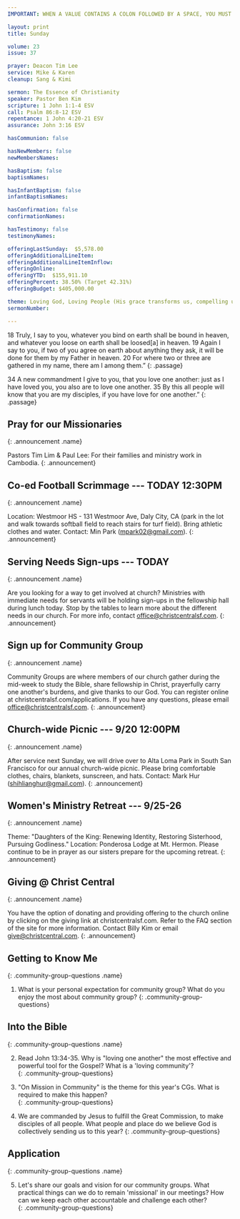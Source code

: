 ```yaml
---
IMPORTANT: WHEN A VALUE CONTAINS A COLON FOLLOWED BY A SPACE, YOU MUST USE &#58;

layout: print
title: Sunday

volume: 23
issue: 37

prayer: Deacon Tim Lee
service: Mike & Karen
cleanup: Sang & Kimi

sermon: The Essence of Christianity
speaker: Pastor Ben Kim
scripture: 1 John 1:1-4 ESV
call: Psalm 86:8-12 ESV
repentance: 1 John 4:20-21 ESV
assurance: John 3:16 ESV

hasCommunion: false

hasNewMembers: false
newMembersNames:

hasBaptism: false
baptismNames: 

hasInfantBaptism: false
infantBaptismNames: 

hasConfirmation: false
confirmationNames: 

hasTestimony: false
testimonyNames:

offeringLastSunday:  $5,578.00
offeringAdditionalLineItem: 
offeringAdditionalLineItemInflow: 
offeringOnline: 
offeringYTD:  $155,911.10
offeringPercent: 38.50% (Target 42.31%)
offeringBudget: $405,000.00

theme: Loving God, Loving People (His grace transforms us, compelling us to love others)
sermonNumber: 

---
```


18 Truly, I say to you, whatever you bind on earth shall be bound in heaven, and whatever you loose on earth shall be loosed[a] in heaven. 19 Again I say to you, if two of you agree on earth about anything they ask, it will be done for them by my Father in heaven. 20 For where two or three are gathered in my name, there am I among them.”
{: .passage}

34 A new commandment I give to you, that you love one another: just as I have loved you, you also are to love one another. 35 By this all people will know that you are my disciples, if you have love for one another.”
{: .passage}



## Pray for our Missionaries
{: .announcement .name}

Pastors Tim Lim & Paul Lee: For their families and ministry work in Cambodia.
{: .announcement}

## Co-ed Football Scrimmage --- TODAY 12:30PM
{: .announcement .name}

Location: Westmoor HS - 131 Westmoor Ave, Daly City, CA (park in the lot and walk towards softball field to reach stairs for turf field). Bring athletic clothes and water. Contact: Min Park (mpark02@gmail.com).
{: .announcement}

## Serving Needs Sign-ups --- TODAY
{: .announcement .name}

Are you looking for a way to get involved at church? Ministries with immediate needs for servants will be holding sign-ups in the fellowship hall during lunch today. Stop by the tables to learn more about the different needs in our church. For more info, contact office@christcentralsf.com.
{: .announcement}

## Sign up for Community Group
{: .announcement .name}

Community Groups are where members of our church gather during the mid-week to study the Bible, share fellowship in Christ, prayerfully carry one another's burdens, and give thanks to our God. You can register online at christcentralsf.com/applications. If you have any questions, please email office@christcentralsf.com.
{: .announcement}

## Church-wide Picnic --- 9/20 12:00PM
{: .announcement .name}

After service next Sunday, we will drive over to Alta Loma Park in South San Francisco for our annual church-wide picnic. Please bring comfortable clothes, chairs, blankets, sunscreen, and hats. Contact: Mark Hur (shihlianghur@gmail.com).
{: .announcement}

## Women's Ministry Retreat --- 9/25-26
{: .announcement .name}

Theme: "Daughters of the King: Renewing Identity, Restoring Sisterhood, Pursuing Godliness." Location: Ponderosa Lodge at Mt. Hermon. Please continue to be in prayer as our sisters prepare for the upcoming retreat.
{: .announcement}

## Giving @ Christ Central
{: .announcement .name}

You have the option of donating and providing offering to the church online by clicking on the giving link at christcentralsf.com. Refer to the FAQ section of the site for more information. Contact Billy Kim or email give@christcentral.com. 
{: .announcement}







## Getting to Know Me
{: .community-group-questions .name}

1) What is your personal expectation for community group?  What do you enjoy the most about community group?
{: .community-group-questions}

## Into the Bible
{: .community-group-questions .name}

2) Read John 13:34-35. Why is "loving one another" the most effective and powerful tool for the Gospel? What is a 'loving community'?  
{: .community-group-questions}

3) "On Mission in Community" is the theme for this year's CGs. What is required to make this happen?  
{: .community-group-questions}

4) We are commanded by Jesus to fulfill the Great Commission, to make disciples of all people. What people and place do we believe God is collectively sending us to this year?
{: .community-group-questions}

## Application
{: .community-group-questions .name}

5) Let's share our goals and vision for our community groups. What practical things can we do to remain 'missional' in our meetings? How can we keep each other accountable and challenge each other?   
{: .community-group-questions}

 